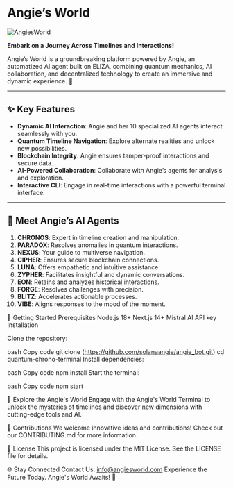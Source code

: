 # Angie’s World

![AngiesWorld](https://i.imgur.com/GLdZgFh.png)

**Embark on a Journey Across Timelines and Interactions!**

Angie’s World is a groundbreaking platform powered by Angie, an automatized AI agent built on ELIZA, combining quantum mechanics, AI collaboration, and decentralized technology to create an immersive and dynamic experience. 🌌

---

## ✨ Key Features

- **Dynamic AI Interaction**: Angie and her 10 specialized AI agents interact seamlessly with you.
- **Quantum Timeline Navigation**: Explore alternate realities and unlock new possibilities.
- **Blockchain Integrity**: Angie ensures tamper-proof interactions and secure data.
- **AI-Powered Collaboration**: Collaborate with Angie’s agents for analysis and exploration.
- **Interactive CLI**: Engage in real-time interactions with a powerful terminal interface.

---

## 🤖 Meet Angie’s AI Agents

1. **CHRONOS**: Expert in timeline creation and manipulation.
2. **PARADOX**: Resolves anomalies in quantum interactions.
3. **NEXUS**: Your guide to multiverse navigation.
4. **CIPHER**: Ensures secure blockchain connections.
5. **LUNA**: Offers empathetic and intuitive assistance.
6. **ZYPHER**: Facilitates insightful and dynamic conversations.
7. **EON**: Retains and analyzes historical interactions.
8. **FORGE**: Resolves challenges with precision.
9. **BLITZ**: Accelerates actionable processes.
10. **VIBE**: Aligns responses to the mood of the moment.

🚀 Getting Started
Prerequisites
Node.js 18+
Next.js 14+
Mistral AI API key
Installation


Clone the repository:

bash
Copy code
git clone (https://github.com/solanaangie/angie_bot.git)
cd quantum-chrono-terminal
Install dependencies:

bash
Copy code
npm install
Start the terminal:

bash
Copy code
npm start

🌌 Explore the Angie's World
Engage with the Angie's World Terminal to unlock the mysteries of timelines and discover new dimensions with cutting-edge tools and AI.

🤝 Contributions
We welcome innovative ideas and contributions! Check out our CONTRIBUTING.md for more information.

📜 License
This project is licensed under the MIT License. See the LICENSE file for details.

🌐 Stay Connected
Contact Us: info@angiesworld.com
Experience the Future Today. Angie's World Awaits! 🚀
